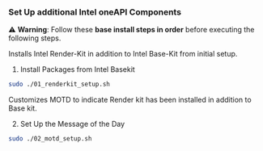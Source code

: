 ### Set Up additional Intel oneAPI Components

⚠️ **Warning**: Follow these **base install steps in order** before executing the following steps.

Installs Intel Render-Kit in addition to Intel Base-Kit from initial setup.

1.  Install Packages from Intel Basekit

```bash
sudo ./01_renderkit_setup.sh
```

Customizes MOTD to indicate Render kit has been installed in addition to Base kit.

2.  Set Up the Message of the Day

```bash
sudo ./02_motd_setup.sh
```